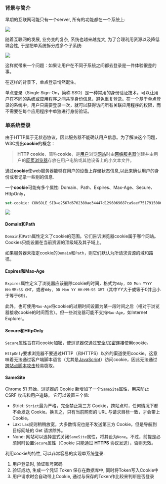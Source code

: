### 背景与简介

早期的互联网可能只有一个server, 所有的功能都在一个系统上:

![](https://cdn.jsdelivr.net/gh/t122760862/blogimg@main/单系统功能图.png)

随着互联网的发展, 业务变的复杂, 系统也越来越庞大, 为了合理利用资源以及降低耦合性, 于是把单系统拆分成多个子系统:

![](https://cdn.jsdelivr.net/gh/t122760862/blogimg@main/多系统功能图.png)

这样就带来一个问题：如果让用户在不同子系统之间都去登录是一件体验很差的事。

在这样的背景下，单点登录悄然诞生。



单点登录（Single Sign-On，简称 SSO）是一种常用的身份验证技术，可以让用户在不同的系统或应用程序之间共享身份信息，避免重复登录。在一个基于单点登录的系统中，用户只需要登录一次，就可以获得访问所有关联应用程序的权限，而不需要在每个应用程序中单独进行身份验证。　

### 单系统登录　

由于HTTP属于无状态协议，因此服务器不能确认用户信息。为了解决这个问题，W3C提出**cookie**的概念：

> **HTTP cookie**，简称**cookie**，是[用户](https://zh.wikipedia.org/wiki/用户_(计算机))浏览[网站](https://zh.wikipedia.org/wiki/网站)时由[网络服务器](https://zh.wikipedia.org/wiki/网络服务器)创建并由用户的[网页浏览器](https://zh.wikipedia.org/wiki/网页浏览器)存放在用户电脑或其他设备上的小文本文件。

通过**cookie**使web服务器能够在用户的设备上存储状态信息,以此来确认用户的身份或者记录一些别的信息.  

一个**cookie**可能有多个属性: Domain、Path、Expires、Max-Age、Secure、HttpOnly，

```js
set-cookie: CONSOLE_SID=e2567d6702380ae34447d1296069687ca9aef75179150868d22c; Path=/; Domain=zego.im; Expires=Thu, 30 Mar 2023 13:02:15 GMT; Max-Age=2592000; SameSite=Lax
```

![](https://cdn.jsdelivr.net/gh/t122760862/blogimg@main/cookie属性.png)

#### Domain和Path

`Domain`和`Path`属性定义了cookie的范围。它们告诉浏览器cookie属于哪个网站。Cookies只能设置在当前资源的顶级域及其子域上。

如果服务器未指定cookie的`Domain`和`Path`，则它们默认为所请求资源的域和路径。

#### Expires和Max-Age

`Expires`属性定义了浏览器应该删除cookie的时间，格式为`Wdy, DD Mon YYYY HH:MM:SS GMT`，或者`Wdy, DD Mon YY HH:MM:SS GMT`（其中YY大于或等于0并且小于等于69）。

此外，也可使用`Max-Age`将cookie的过期时间设置为某一段时间之后（相对于浏览器接收cookie的时间而言）。但一些浏览器可能不支持`Max-Age`，如Internet Explorer。

#### Secure和HttpOnly

`Secure`属性旨在将cookie加密，使浏览器仅通过[安全/加密](https://zh.wikipedia.org/wiki/超文本传输安全协议)连接使用cookie。

`HttpOnly`要求浏览器不要通过HTTP（和HTTPS）以外的渠道使用cookie。这意味着无法通过客户端脚本语言（尤其是[JavaScript](https://zh.wikipedia.org/wiki/JavaScript)）访问cookie，因此无法通过[跨站点脚本攻击](https://zh.wikipedia.org/wiki/跨網站指令碼)轻易窃取。

#### SameSite  
Chrome 51 开始，浏览器的 Cookie 新增加了一个`SameSite`属性，用来防止 CSRF 攻击和用户追踪。 
它可以设置三个值:   

* Strict: `Strict`最为严格，完全禁止第三方 Cookie，跨站点时，任何情况下都不会发送 Cookie。换言之，只有当前网页的 URL 与请求目标一致，才会带上 Cookie。
* Lax: `Lax`规则稍稍放宽，大多数情况也是不发送第三方 Cookie，但是导航到目标网址的 Get 请求除外。
* None: 网站可以选择显式关闭`SameSite`属性，将其设为`None`。不过，前提是必须同时设置`Secure`属性（Cookie 只能通过 **HTTPS** 协议发送），否则无效。

利用cookie的特性, 可以非常容易的实现单系统登录:  

1. 用户登录时, 验证账号密码
2. 验证成功, 生成一个凭证 Token 保存在数据库中, 同时将Token写入Cookie中  
3. 用户请求时会自动带上Cookie, 通过与保存的Token作比较来判断是否登录  


